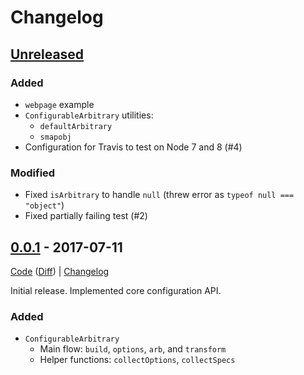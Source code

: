# Changelog

## [Unreleased]
[Unreleased]: https://github.com/rweda/configurable-arbitrary/compare/v0.0.1...HEAD

### Added

- `webpage` example
- `ConfigurableArbitrary` utilities:
  - `defaultArbitrary`
  - `smapobj`
- Configuration for Travis to test on Node 7 and 8 (#4)

### Modified

- Fixed `isArbitrary` to handle `null` (threw error as `typeof null === "object"`)
- Fixed partially failing test (#2)

[0.0.2-diff]: https://github.com/rweda/configurable-arbitrary/compare/v0.0.1...v0.0.2

## [0.0.1] - 2017-07-11

[Code][0.0.1] ([Diff][0.0.1-diff]) | [Changelog][0.0.1-log]

Initial release.  Implemented core configuration API.

### Added
- `ConfigurableArbitrary`
  - Main flow: `build`, `options`, `arb`, and `transform`
  - Helper functions: `collectOptions`, `collectSpecs`

[0.0.1]: https://github.com/rweda/configurable-arbitrary/tree/v0.0.1
[0.0.1-diff]: https://github.com/rweda/configurable-arbitrary/compare/eb77ef1ac0a8d0e6e666312a293e8a77de17d179...0.0.1
[0.0.1-log]:  https://github.com/rweda/configurable-arbitrary/blob/master/CHANGELOG.md#001---2017-07-11
